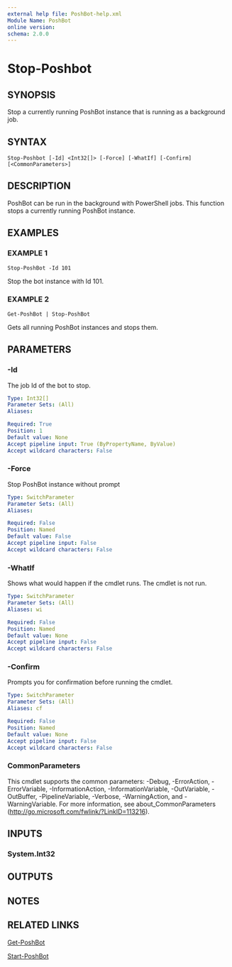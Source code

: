 ```yaml
---
external help file: PoshBot-help.xml
Module Name: PoshBot
online version:
schema: 2.0.0
---
```


# Stop-Poshbot

## SYNOPSIS
Stop a currently running PoshBot instance that is running as a background job.

## SYNTAX

```
Stop-Poshbot [-Id] <Int32[]> [-Force] [-WhatIf] [-Confirm] [<CommonParameters>]
```

## DESCRIPTION
PoshBot can be run in the background with PowerShell jobs.
This function stops
a currently running PoshBot instance.

## EXAMPLES

### EXAMPLE 1
```
Stop-PoshBot -Id 101
```

Stop the bot instance with Id 101.

### EXAMPLE 2
```
Get-PoshBot | Stop-PoshBot
```

Gets all running PoshBot instances and stops them.

## PARAMETERS

### -Id
The job Id of the bot to stop.

```yaml
Type: Int32[]
Parameter Sets: (All)
Aliases:

Required: True
Position: 1
Default value: None
Accept pipeline input: True (ByPropertyName, ByValue)
Accept wildcard characters: False
```

### -Force
Stop PoshBot instance without prompt

```yaml
Type: SwitchParameter
Parameter Sets: (All)
Aliases:

Required: False
Position: Named
Default value: False
Accept pipeline input: False
Accept wildcard characters: False
```

### -WhatIf
Shows what would happen if the cmdlet runs.
The cmdlet is not run.

```yaml
Type: SwitchParameter
Parameter Sets: (All)
Aliases: wi

Required: False
Position: Named
Default value: None
Accept pipeline input: False
Accept wildcard characters: False
```

### -Confirm
Prompts you for confirmation before running the cmdlet.

```yaml
Type: SwitchParameter
Parameter Sets: (All)
Aliases: cf

Required: False
Position: Named
Default value: None
Accept pipeline input: False
Accept wildcard characters: False
```

### CommonParameters
This cmdlet supports the common parameters: -Debug, -ErrorAction, -ErrorVariable, -InformationAction, -InformationVariable, -OutVariable, -OutBuffer, -PipelineVariable, -Verbose, -WarningAction, and -WarningVariable. For more information, see about_CommonParameters (http://go.microsoft.com/fwlink/?LinkID=113216).

## INPUTS

### System.Int32

## OUTPUTS

## NOTES

## RELATED LINKS

[Get-PoshBot]()

[Start-PoshBot]()

